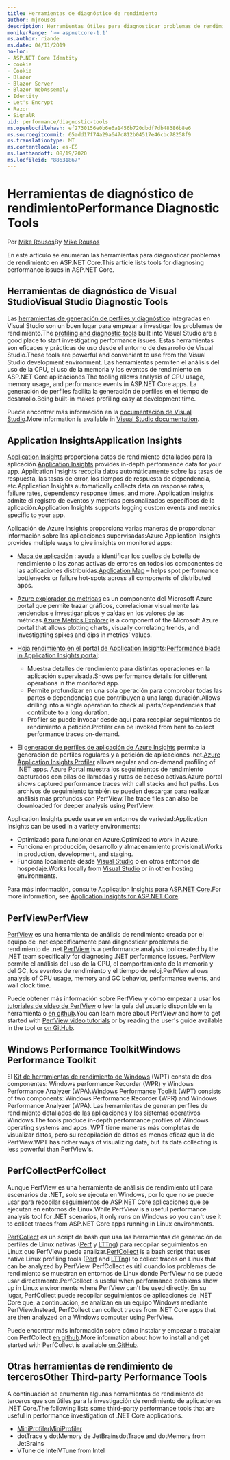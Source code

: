 ```yaml
---
title: Herramientas de diagnóstico de rendimiento
author: mjrousos
description: Herramientas útiles para diagnosticar problemas de rendimiento en aplicaciones de ASP.NET Core.
monikerRange: '>= aspnetcore-1.1'
ms.author: riande
ms.date: 04/11/2019
no-loc:
- ASP.NET Core Identity
- cookie
- Cookie
- Blazor
- Blazor Server
- Blazor WebAssembly
- Identity
- Let's Encrypt
- Razor
- SignalR
uid: performance/diagnostic-tools
ms.openlocfilehash: ef2730156e0b6e6a1456b720dbdf7db48386b8e6
ms.sourcegitcommit: 65add17f74a29a647d812b04517e46cbc78258f9
ms.translationtype: MT
ms.contentlocale: es-ES
ms.lasthandoff: 08/19/2020
ms.locfileid: "88631867"
---
```

# <a name="performance-diagnostic-tools"></a><span data-ttu-id="4da6d-103">Herramientas de diagnóstico de rendimiento</span><span class="sxs-lookup"><span data-stu-id="4da6d-103">Performance Diagnostic Tools</span></span>

<span data-ttu-id="4da6d-104">Por [Mike Rousos](https://github.com/mjrousos)</span><span class="sxs-lookup"><span data-stu-id="4da6d-104">By [Mike Rousos](https://github.com/mjrousos)</span></span>

<span data-ttu-id="4da6d-105">En este artículo se enumeran las herramientas para diagnosticar problemas de rendimiento en ASP.NET Core.</span><span class="sxs-lookup"><span data-stu-id="4da6d-105">This article lists tools for diagnosing performance issues in ASP.NET Core.</span></span>

## <a name="visual-studio-diagnostic-tools"></a><span data-ttu-id="4da6d-106">Herramientas de diagnóstico de Visual Studio</span><span class="sxs-lookup"><span data-stu-id="4da6d-106">Visual Studio Diagnostic Tools</span></span>

<span data-ttu-id="4da6d-107">Las [herramientas de generación de perfiles y diagnóstico](/visualstudio/profiling) integradas en Visual Studio son un buen lugar para empezar a investigar los problemas de rendimiento.</span><span class="sxs-lookup"><span data-stu-id="4da6d-107">The [profiling and diagnostic tools](/visualstudio/profiling) built into Visual Studio are a good place to start investigating performance issues.</span></span> <span data-ttu-id="4da6d-108">Estas herramientas son eficaces y prácticas de uso desde el entorno de desarrollo de Visual Studio.</span><span class="sxs-lookup"><span data-stu-id="4da6d-108">These tools are powerful and convenient to use from the Visual Studio development environment.</span></span> <span data-ttu-id="4da6d-109">Las herramientas permiten el análisis del uso de la CPU, el uso de la memoria y los eventos de rendimiento en ASP.NET Core aplicaciones.</span><span class="sxs-lookup"><span data-stu-id="4da6d-109">The tooling allows analysis of CPU usage, memory usage, and performance events in ASP.NET Core apps.</span></span> <span data-ttu-id="4da6d-110">La generación de perfiles facilita la generación de perfiles en el tiempo de desarrollo.</span><span class="sxs-lookup"><span data-stu-id="4da6d-110">Being built-in makes profiling easy at development time.</span></span>

<span data-ttu-id="4da6d-111">Puede encontrar más información en la [documentación de Visual Studio](/visualstudio/profiling/profiling-overview).</span><span class="sxs-lookup"><span data-stu-id="4da6d-111">More information is available in [Visual Studio documentation](/visualstudio/profiling/profiling-overview).</span></span>

## <a name="application-insights"></a><span data-ttu-id="4da6d-112">Application Insights</span><span class="sxs-lookup"><span data-stu-id="4da6d-112">Application Insights</span></span>

<span data-ttu-id="4da6d-113">[Application Insights](/azure/application-insights/app-insights-overview) proporciona datos de rendimiento detallados para la aplicación.</span><span class="sxs-lookup"><span data-stu-id="4da6d-113">[Application Insights](/azure/application-insights/app-insights-overview) provides in-depth performance data for your app.</span></span> <span data-ttu-id="4da6d-114">Application Insights recopila datos automáticamente sobre las tasas de respuesta, las tasas de error, los tiempos de respuesta de dependencia, etc.</span><span class="sxs-lookup"><span data-stu-id="4da6d-114">Application Insights automatically collects data on response rates, failure rates, dependency response times, and more.</span></span> <span data-ttu-id="4da6d-115">Application Insights admite el registro de eventos y métricas personalizados específicos de la aplicación.</span><span class="sxs-lookup"><span data-stu-id="4da6d-115">Application Insights supports logging custom events and metrics specific to your app.</span></span>

<span data-ttu-id="4da6d-116">Aplicación de Azure Insights proporciona varias maneras de proporcionar información sobre las aplicaciones supervisadas:</span><span class="sxs-lookup"><span data-stu-id="4da6d-116">Azure Application Insights provides multiple ways to give insights on monitored apps:</span></span>

- <span data-ttu-id="4da6d-117">[Mapa de aplicación](/azure/application-insights/app-insights-app-map) : ayuda a identificar los cuellos de botella de rendimiento o las zonas activas de errores en todos los componentes de las aplicaciones distribuidas.</span><span class="sxs-lookup"><span data-stu-id="4da6d-117">[Application Map](/azure/application-insights/app-insights-app-map) – helps spot performance bottlenecks or failure hot-spots across all components of distributed apps.</span></span>
- <span data-ttu-id="4da6d-118">[Azure explorador de métricas](/azure/azure-monitor/platform/metrics-getting-started) es un componente del Microsoft Azure portal que permite trazar gráficos, correlacionar visualmente las tendencias e investigar picos y caídas en los valores de las métricas.</span><span class="sxs-lookup"><span data-stu-id="4da6d-118">[Azure Metrics Explorer](/azure/azure-monitor/platform/metrics-getting-started) is a component of the Microsoft Azure portal that allows plotting charts, visually correlating trends, and investigating spikes and dips in metrics' values.</span></span>
- <span data-ttu-id="4da6d-119">[Hoja rendimiento en el portal de Application Insights](/azure/application-insights/app-insights-tutorial-performance):</span><span class="sxs-lookup"><span data-stu-id="4da6d-119">[Performance blade in Application Insights portal](/azure/application-insights/app-insights-tutorial-performance):</span></span>

  - <span data-ttu-id="4da6d-120">Muestra detalles de rendimiento para distintas operaciones en la aplicación supervisada.</span><span class="sxs-lookup"><span data-stu-id="4da6d-120">Shows performance details for different operations in the monitored app.</span></span>
  - <span data-ttu-id="4da6d-121">Permite profundizar en una sola operación para comprobar todas las partes o dependencias que contribuyen a una larga duración.</span><span class="sxs-lookup"><span data-stu-id="4da6d-121">Allows drilling into a single operation to check all parts/dependencies that contribute to a long duration.</span></span>
  - <span data-ttu-id="4da6d-122">Profiler se puede invocar desde aquí para recopilar seguimientos de rendimiento a petición.</span><span class="sxs-lookup"><span data-stu-id="4da6d-122">Profiler can be invoked from here to collect performance traces on-demand.</span></span>

- <span data-ttu-id="4da6d-123">El [generador de perfiles de aplicación de Azure Insights](/azure/azure-monitor/app/profiler) permite la generación de perfiles regulares y a petición de aplicaciones .net.</span><span class="sxs-lookup"><span data-stu-id="4da6d-123">[Azure Application Insights Profiler](/azure/azure-monitor/app/profiler) allows regular and on-demand profiling of .NET apps.</span></span>  <span data-ttu-id="4da6d-124">Azure Portal muestra los seguimientos de rendimiento capturados con pilas de llamadas y rutas de acceso activas.</span><span class="sxs-lookup"><span data-stu-id="4da6d-124">Azure portal shows captured performance traces with call stacks and hot paths.</span></span> <span data-ttu-id="4da6d-125">Los archivos de seguimiento también se pueden descargar para realizar análisis más profundos con PerfView.</span><span class="sxs-lookup"><span data-stu-id="4da6d-125">The trace files can also be downloaded for deeper analysis using PerfView.</span></span>

<span data-ttu-id="4da6d-126">Application Insights puede usarse en entornos de variedad:</span><span class="sxs-lookup"><span data-stu-id="4da6d-126">Application Insights can be used in a variety environments:</span></span>

- <span data-ttu-id="4da6d-127">Optimizado para funcionar en Azure.</span><span class="sxs-lookup"><span data-stu-id="4da6d-127">Optimized to work in Azure.</span></span>
- <span data-ttu-id="4da6d-128">Funciona en producción, desarrollo y almacenamiento provisional.</span><span class="sxs-lookup"><span data-stu-id="4da6d-128">Works in production, development, and staging.</span></span>
- <span data-ttu-id="4da6d-129">Funciona localmente desde [Visual Studio](/azure/application-insights/app-insights-visual-studio) o en otros entornos de hospedaje.</span><span class="sxs-lookup"><span data-stu-id="4da6d-129">Works locally from [Visual Studio](/azure/application-insights/app-insights-visual-studio) or in other hosting environments.</span></span>

<span data-ttu-id="4da6d-130">Para más información, consulte [Application Insights para ASP.NET Core](/azure/application-insights/app-insights-asp-net-core).</span><span class="sxs-lookup"><span data-stu-id="4da6d-130">For more information, see [Application Insights for ASP.NET Core](/azure/application-insights/app-insights-asp-net-core).</span></span>

## <a name="perfview"></a><span data-ttu-id="4da6d-131">PerfView</span><span class="sxs-lookup"><span data-stu-id="4da6d-131">PerfView</span></span>

<span data-ttu-id="4da6d-132">[PerfView](https://github.com/Microsoft/perfview) es una herramienta de análisis de rendimiento creada por el equipo de .net específicamente para diagnosticar problemas de rendimiento de .net.</span><span class="sxs-lookup"><span data-stu-id="4da6d-132">[PerfView](https://github.com/Microsoft/perfview) is a performance analysis tool created by the .NET team specifically for diagnosing .NET performance issues.</span></span> <span data-ttu-id="4da6d-133">PerfView permite el análisis del uso de la CPU, el comportamiento de la memoria y del GC, los eventos de rendimiento y el tiempo de reloj.</span><span class="sxs-lookup"><span data-stu-id="4da6d-133">PerfView allows analysis of CPU usage, memory and GC behavior, performance events, and wall clock time.</span></span>

<span data-ttu-id="4da6d-134">Puede obtener más información sobre PerfView y cómo empezar a usar los [tutoriales de vídeo de PerfView](https://channel9.msdn.com/Series/PerfView-Tutorial) o leer la guía del usuario disponible en la herramienta o [en github](https://github.com/Microsoft/perfview).</span><span class="sxs-lookup"><span data-stu-id="4da6d-134">You can learn more about PerfView and how to get started with [PerfView video tutorials](https://channel9.msdn.com/Series/PerfView-Tutorial) or by reading the user's guide available in the tool or [on GitHub](https://github.com/Microsoft/perfview).</span></span>

## <a name="windows-performance-toolkit"></a><span data-ttu-id="4da6d-135">Windows Performance Toolkit</span><span class="sxs-lookup"><span data-stu-id="4da6d-135">Windows Performance Toolkit</span></span>

<span data-ttu-id="4da6d-136">El [Kit de herramientas de rendimiento de Windows](/windows-hardware/test/wpt/) (WPT) consta de dos componentes: Windows performance Recorder (WPR) y Windows Performance Analyzer (WPA).</span><span class="sxs-lookup"><span data-stu-id="4da6d-136">[Windows Performance Toolkit](/windows-hardware/test/wpt/) (WPT) consists of two components: Windows Performance Recorder (WPR) and Windows Performance Analyzer (WPA).</span></span> <span data-ttu-id="4da6d-137">Las herramientas de generan perfiles de rendimiento detallados de las aplicaciones y los sistemas operativos Windows.</span><span class="sxs-lookup"><span data-stu-id="4da6d-137">The tools produce in-depth performance profiles of Windows operating systems and apps.</span></span> <span data-ttu-id="4da6d-138">WPT tiene maneras más completas de visualizar datos, pero su recopilación de datos es menos eficaz que la de PerfView.</span><span class="sxs-lookup"><span data-stu-id="4da6d-138">WPT has richer ways of visualizing data, but its data collecting is less powerful than PerfView's.</span></span>

## <a name="perfcollect"></a><span data-ttu-id="4da6d-139">PerfCollect</span><span class="sxs-lookup"><span data-stu-id="4da6d-139">PerfCollect</span></span>

<span data-ttu-id="4da6d-140">Aunque PerfView es una herramienta de análisis de rendimiento útil para escenarios de .NET, solo se ejecuta en Windows, por lo que no se puede usar para recopilar seguimientos de ASP.NET Core aplicaciones que se ejecutan en entornos de Linux.</span><span class="sxs-lookup"><span data-stu-id="4da6d-140">While PerfView is a useful performance analysis tool for .NET scenarios, it only runs on Windows so you can't use it to collect traces from ASP.NET Core apps running in Linux environments.</span></span>

<span data-ttu-id="4da6d-141">[PerfCollect](https://github.com/dotnet/coreclr/blob/master/Documentation/project-docs/linux-performance-tracing.md) es un script de bash que usa las herramientas de generación de perfiles de Linux nativas ([Perf](https://perf.wiki.kernel.org/index.php/Main_Page) y [LTTng](https://lttng.org/)) para recopilar seguimientos en Linux que PerfView puede analizar.</span><span class="sxs-lookup"><span data-stu-id="4da6d-141">[PerfCollect](https://github.com/dotnet/coreclr/blob/master/Documentation/project-docs/linux-performance-tracing.md) is a bash script that uses native Linux profiling tools ([Perf](https://perf.wiki.kernel.org/index.php/Main_Page) and [LTTng](https://lttng.org/)) to collect traces on Linux that can be analyzed by PerfView.</span></span> <span data-ttu-id="4da6d-142">PerfCollect es útil cuando los problemas de rendimiento se muestran en entornos de Linux donde PerfView no se puede usar directamente.</span><span class="sxs-lookup"><span data-stu-id="4da6d-142">PerfCollect is useful when performance problems show up in Linux environments where PerfView can't be used directly.</span></span> <span data-ttu-id="4da6d-143">En su lugar, PerfCollect puede recopilar seguimientos de aplicaciones de .NET Core que, a continuación, se analizan en un equipo Windows mediante PerfView.</span><span class="sxs-lookup"><span data-stu-id="4da6d-143">Instead, PerfCollect can collect traces from .NET Core apps that are then analyzed on a Windows computer using PerfView.</span></span>

<span data-ttu-id="4da6d-144">Puede encontrar más información sobre cómo instalar y empezar a trabajar con PerfCollect [en github](https://github.com/dotnet/coreclr/blob/master/Documentation/project-docs/linux-performance-tracing.md).</span><span class="sxs-lookup"><span data-stu-id="4da6d-144">More information about how to install and get started with PerfCollect is available [on GitHub](https://github.com/dotnet/coreclr/blob/master/Documentation/project-docs/linux-performance-tracing.md).</span></span>

## <a name="other-third-party-performance-tools"></a><span data-ttu-id="4da6d-145">Otras herramientas de rendimiento de terceros</span><span class="sxs-lookup"><span data-stu-id="4da6d-145">Other Third-party Performance Tools</span></span>

<span data-ttu-id="4da6d-146">A continuación se enumeran algunas herramientas de rendimiento de terceros que son útiles para la investigación de rendimiento de aplicaciones .NET Core.</span><span class="sxs-lookup"><span data-stu-id="4da6d-146">The following lists some third-party performance tools that are useful in performance investigation of .NET Core applications.</span></span>

- [<span data-ttu-id="4da6d-147">MiniProfiler</span><span class="sxs-lookup"><span data-stu-id="4da6d-147">MiniProfiler</span></span>](https://miniprofiler.com/)
- <span data-ttu-id="4da6d-148">dotTrace y dotMemory de JetBrains</span><span class="sxs-lookup"><span data-stu-id="4da6d-148">dotTrace and dotMemory from JetBrains</span></span>
- <span data-ttu-id="4da6d-149">VTune de Intel</span><span class="sxs-lookup"><span data-stu-id="4da6d-149">VTune from Intel</span></span>
